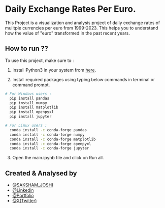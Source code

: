 
# Daily Exchange Rates Per Euro.

This Project is a visualization and analysis project of daily exchange rates of mulitple currencies per euro from  1999-2023.
This helps you to understand how the value of "euro" transformed in the past recent years.



## How to run ??

To use this project, make sure to :
1. Install Python3 in your system from [here](https://www.python.org/downloads/).

2. Install required packages using typing below commands in terminal or command prompt.

```bash
# For Windows users :
  pip install pandas
  pip install numpy
  pip install matplotlib
  pip install openpyxl
  pip install jupyter
```

```bash
# For Linux users :
  conda install -c conda-forge pandas
  conda install -c conda-forge numpy
  conda install -c conda-forge matplotlib
  conda install -c conda-forge openpyxl
  conda install -c conda-forge jupyter
```


3. Open the main.ipynb file and click on Run all.

## Created & Analysed by

- [@SAKSHAM_JOSHI](https://github.com/saksham-joshi)
- [@Linkedin](https://www.linkedin.com/in/sakshamjoshi27)
- [@Portfolio](https://sakshamjoshi.netlify.app/)
- [@X(Twitter)](https://twitter.com/sakshamjoshi27/)
